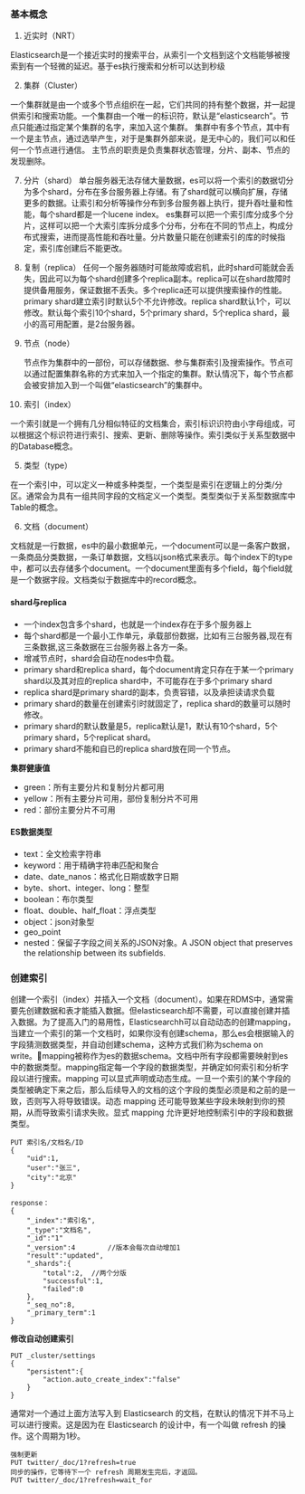 ### 基本概念

1. 近实时（NRT）

Elasticsearch是一个接近实时的搜索平台，从索引一个文档到这个文档能够被搜索到有一个轻微的延迟。基于es执行搜索和分析可以达到秒级

2. 集群（Cluster）

一个集群就是由一个或多个节点组织在一起，它们共同的持有整个数据，并一起提供索引和搜索功能。一个集群由一个唯一的标识符，默认是“elasticsearch”。节点只能通过指定某个集群的名字，来加入这个集群。
集群中有多个节点，其中有一个是主节点，通过选举产生，对于是集群外部来说，是无中心的，我们可以和任何一个节点进行通信。
主节点的职责是负责集群状态管理，分片、副本、节点的发现删除。

7. 分片（shard）
单台服务器无法存储大量数据，es可以将一个索引的数据切分为多个shard，分布在多台服务器上存储。有了shard就可以横向扩展，存储更多的数据。让索引和分析等操作分布到多台服务器上执行，提升吞吐量和性能，每个shard都是一个lucene index。
es集群可以把一个索引库分成多个分片，这样可以把一个大索引库拆分成多个分布，分布在不同的节点上，构成分布式搜索，进而提高性能和吞吐量。分片数量只能在创建索引的库的时候指定，索引库创建后不能更改。


8. 复制（replica）
任何一个服务器随时可能故障或宕机，此时shard可能就会丢失，因此可以为每个shard创建多个replica副本。replica可以在shard故障时提供备用服务，保证数据不丢失。多个replica还可以提供搜索操作的性能。primary shard建立索引时默认5个不允许修改。replica shard默认1个，可以修改。默认每个索引10个shard，5个primary shard，5个replica shard，最小的高可用配置，是2台服务器。



3. 节点（node）

   节点作为集群中的一部份，可以存储数据、参与集群索引及搜索操作。节点可以通过配置集群名称的方式来加入一个指定的集群。默认情况下，每个节点都会被安排加入到一个叫做“elasticsearch”的集群中。

4. 索引（index）

一个索引就是一个拥有几分相似特征的文档集合，索引标识识符由小字母组成，可以根据这个标识符进行索引、搜索、更新、删除等操作。索引类似于关系型数据中的Database概念。

5. 类型（type）

在一个索引中，可以定义一种或多种类型，一个类型是索引在逻辑上的分类/分区。通常会为具有一组共同字段的文档定义一个类型。类型类似于关系型数据库中Table的概念。

6. 文档（document）

文档就是一行数据，es中的最小数据单元，一个document可以是一条客户数据，一条商品分类数据，一条订单数据，文档以json格式来表示。每个index下的type中，都可以去存储多个document。一个document里面有多个field，每个field就是一个数据字段。文档类似于数据库中的record概念。




#### shard与replica

* 一个index包含多个shard，也就是一个index存在于多个服务器上
* 每个shard都是一个最小工作单元，承载部份数据，比如有三台服务器,现在有三条数据,这三条数据在三台服务器上各方一条。
* 增减节点时，shard会自动在nodes中负载。
* primary shard和replica shard，每个document肯定只存在于某一个primary shard以及其对应的replica shard中，不可能存在于多个primary shard
* replica shard是primary shard的副本，负责容错，以及承担读请求负载
* primary shard的数量在创建索引时就固定了，replica shard的数量可以随时修改。
* primary shard的默认数量是5，replica默认是1，默认有10个shard，5个primary shard，5个replicat shard。
* primary shard不能和自已的replica shard放在同一个节点。







**集群健康值**

* green：所有主要分片和复制分片都可用
* yellow：所有主要分片可用，部份复制分片不可用
* red：部份主要分片不可用



#### ES数据类型

- text：全文检索字符串
- keyword：用于精确字符串匹配和聚合
- date、date_nanos：格式化日期或数字日期
- byte、short、integer、long：整型
- boolean：布尔类型
- float、double、half_float：浮点类型
- object：json对象型
- geo_point
- nested：保留子字段之间关系的JSON对象。A JSON object that preserves the relationship between its subfields.



### 创建索引

创建一个索引（index）并插入一个文档（document）。如果在RDMS中，通常需要先创建数据和表才能插入数据。但elasticsearch却不需要，可以直接创建并插入数据。为了提高入门的易用性，Elasticsearchh可以自动动态的创建mapping，当建立一个索引的第一个文档时，如果你没有创建schema，那么es会根据输入的字段猜测数据类型，并自动创建schema，这种方式我们称为schema on write。mapping被称作为es的数据schema。文档中所有字段都需要映射到es中的数据类型。mapping指定每一个字段的数据类型，并确定如何索引和分析字段以进行搜索。mapping 可以显式声明或动态生成。一旦一个索引的某个字段的类型被确定下来之后，那么后续导入的文档的这个字段的类型必须是和之前的是一致，否则写入将导致错误。动态 mapping 还可能导致某些字段未映射到你的预期，从而导致索引请求失败。显式 mapping 允许更好地控制索引中的字段和数据类型。

```
PUT 索引名/文档名/ID
{
	"uid":1,
	"user":"张三",
	"city":"北京"
}

response：
{
	"_index":"索引名",
	"_type":"文档名",
	"_id":"1"
	"_version":4		//版本会每次自动增加1
	"result":"updated",
	"_shards":{
		"total":2,	//两个分版
		"successful":1,
		"failed":0
	},
	"_seq_no":8,
	"_primary_term":1
}
```

**修改自动创建索引**

```
PUT _cluster/settings
{
	"persistent":{
		"action.auto_create_index":"false"
	}
}
```

通常对一个通过上面方法写入到 Elasticsearch 的文档，在默认的情况下并不马上可以进行搜索。这是因为在 Elasticsearch 的设计中，有一个叫做 refresh 的操作。这个周期为1秒。

```
强制更新
PUT twitter/_doc/1?refresh=true
同步的操作，它等待下一个 refresh 周期发生完后，才返回。
PUT twitter/_doc/1?refresh=wait_for
```



